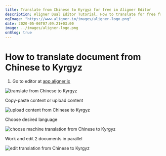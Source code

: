 ```yaml
---
title: Translate from Chinese to Kyrgyz for free in Aligner Editor
description: Aligner Dual Editor Tutorial. How to translate for free from Chinese to Kyrgyz. Aligner is multilingual document management platform. 
ogImage: "https://www.aligner.io/images/aligner-logo.png"
date: 2020-05-06T07:09:21+03:00
image: ../images/aligner-logo.png
onBlog: true
---
```


# How to translate document from Chinese to Kyrgyz

1. Go to editor at [app.aligner.io](https://app.aligner.io "Aligner App web page")

![translate from Chinese to Kyrgyz](../aligner-blank-editor.png "translate from Chinese to Kyrgyz")

Copy-paste content or upload content

![upload content from Chinese to Kyrgyz](../aligner-uploaded-document.png "upload content from Chinese to Kyrgyz")

Choose desired language

![choose machine translation from Chinese to Kyrgyz](../aligner-language-dropdown.png "choose machine translation from Chinese to Kyrgyz")

Work and edit 2 documents in parallel

![edit translation from Chinese to Kyrgyz](../aligner-double-sitded-editor.png "edit translation from Chinese to Kyrgyz")

